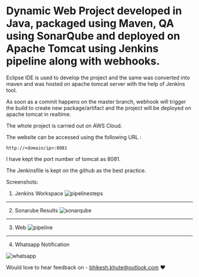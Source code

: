 
# Dynamic Web Project developed in Java, packaged using Maven, QA using SonarQube and deployed on Apache Tomcat using Jenkins pipeline along with webhooks.

Eclipse IDE is used to develop the project and the same was converted into maven and was hosted on apache tomcat server with the help of Jenkins tool.

As soon as a commit happens on the master branch, webhook will trigger the build to create new package/artifact and the project will be deployed on apache tomcat in realtime.

The whole project is carried out on AWS Cloud.

The website can be accessed using the following URL :

```
http://<domain/ip>:8081
```
I have kept the port number of tomcat as 8081.

The Jenkinsfile is kept on the github as the best practice. 

Screenshots:

1. Jenkins Workspace
![pipelinesteps](https://github.com/bhikeshkhute/java-maven-pipeline/assets/35907619/415fb0e3-8749-449d-8c46-59deeecf49f5.png)

---
2. Sonarube Results
![sonarqube](https://github.com/bhikeshkhute/java-maven-pipeline/assets/35907619/12a26bc9-ec93-435b-aa72-97206437ed1c.png)

---
3. Web 
![pipeline](https://user-images.githubusercontent.com/35907619/231505304-4c564fa8-d114-46dd-b260-116be4283f4a.jpg)

---
4. Whatsapp Notification
   
![whatsapp](https://github.com/bhikeshkhute/java-maven-pipeline/assets/35907619/d3546a0d-b1fa-4f4e-a4c5-f6c8c4cc6536.jpg)

Would love to hear feedback on - bhikesh.khute@outlook.com :heart:



